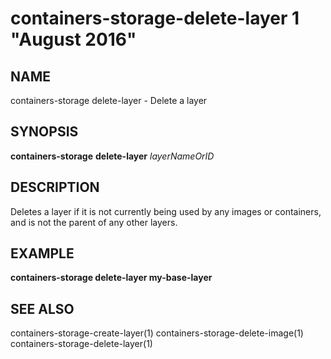 # containers-storage-delete-layer 1 "August 2016"

## NAME
containers-storage delete-layer - Delete a layer

## SYNOPSIS
**containers-storage** **delete-layer** *layerNameOrID*

## DESCRIPTION
Deletes a layer if it is not currently being used by any images or containers,
and is not the parent of any other layers.

## EXAMPLE
**containers-storage delete-layer my-base-layer**

## SEE ALSO
containers-storage-create-layer(1)
containers-storage-delete-image(1)
containers-storage-delete-layer(1)
